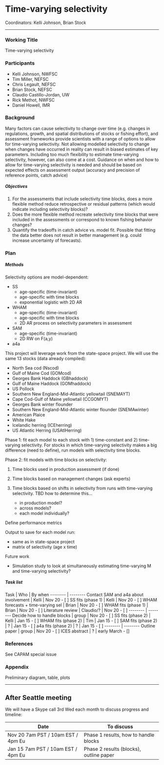 # Time-varying selectivity

Coordinators: Kelli Johnson, Brian Stock

***

### Working Title

Time-varying selectivity

### Participants

  * Kelli Johnson, NWFSC
  * Tim Miller, NEFSC
  * Chris Legault, NEFSC
  * Brian Stock, NEFSC
  * Claudio Castillo-Jordan, UW
  * Rick Methot, NWFSC
  * Daniel Howell, IMR

### Background

Many factors can cause selectivity to change over time (e.g. changes in regulations, growth, and spatial distributions of stocks or fishing effort), and assessment frameworks provide scientists with a range of options to allow for time-varying selectivity. Not allowing modelled selectivity to change when changes have occurred in reality can result in biased estimates of key parameters. Including too much flexibility to estimate time-varying selectivity, however, can also come at a cost. Guidance on when and how to allow for time-varying selectivity is needed and should be based on expected effects on assessment output (accuracy and precision of reference points, catch advice)

##### Objectives

  1. For the assessments that include selectivity time blocks, does a more flexible method reduce retrospective or residual patterns (which would indicate including selectivity blocks)?
  2. Does the more flexible method recreate selectivity time blocks that were included in the assessments or correspond to known fishing behavior changes?
  3. Quantify the tradeoffs in catch advice vs. model fit. Possible that fitting the data better does not result in better management (e.g. could increase uncertainty of forecasts).

### Plan

##### Methods

Selectivity options are model-dependent:

  * SS
    * age-specific (time-invariant)
    * age-specific with time blocks
    * exponential logistic with 2D AR
  * WHAM
    * age-specific (time-invariant)
    * age-specific with time blocks
    * 2D AR process on selectivity parameters in assessment
  * SAM
    * age-specific (time-invariant)
    * 2D RW on F(a,y)
  * a4a

This project will leverage work from the state-space project. We will use the same 13 stocks (data already compiled):

  * North Sea cod (Nscod)
  * Gulf of Maine Cod (GOMcod)
  * Georges Bank Haddock (GBhaddock)
  * Gulf of Maine Haddock (GOMhaddock)
  * US Pollock
  * Southern New England-Mid-Atlantic yellowtail (SNEMAYT)
  * Cape Cod-Gulf of Maine yellowtail (CCGOMYT)
  * Georges Bank winter flounder
  * Southern New England-Mid-Atlantic winter flounder (SNEMAwinter)
  * American Plaice
  * White Hake
  * Icelandic herring (ICEherring)
  * US Atlantic Herring (USAtlHerring)

Phase 1: fit each model to each stock with 1) time-constant and 2) time-varying selectivity. For stocks in which time-varying selectivity makes a big difference (need to define), run models with selectivity time blocks.

Phase 2: fit models with time blocks on selectivity:

1. Time blocks used in production assessment (if done)
2. Time blocks based on management changes (ask experts)
3. Time blocks based on shifts in selectivity from runs with time-varying selectivity. TBD how to determine this...

    * in production model?
    * across models?
    * each model individually?

Define performance metrics

Output to save for each model run:

  * same as in state-space project
  * matrix of selectivity (age x time)

Future work

* Simulation study to look at simultaneously estimating time-varying M and time-varying selectivity?

##### Task list

Task | Who | By when
-------- | --------
Contact SAM and a4a about involvement | Kelli | Nov 20 - [ ]
SS fits (phase 1) | Kelli | Nov 20 - [ ]
WHAM forecasts + time-varying sel | Brian | Nov 20 - [ ]
WHAM fits (phase 1) | Brian  | Nov 20 - [ ]
Literature review | Claudio/?  | Nov 20 - [ ]
-------- | --------
Decide how to handle blocks | group | Nov 20 - [ ]
SS fits (phase 2) | Kelli | Jan 15 - [ ]
WHAM fits (phase 2) | Tim | Jan 15 - [ ]
SAM fits (phase 2) | ? | Jan 15 - [ ]
a4a fits (phase 2) | ? | Jan 15 - [ ]
-------- | --------
Outline paper | group | Nov 20 - [ ]
ICES abstract | ? | early March - []

### References

See CAPAM special issue

### Appendix

Preliminary diagram, table, plots

***

## After Seattle meeting

We will have a Skype call 3rd Wed each month to discuss progress and timeline:

Date | To discuss
-------- | --------
Nov 20 7am PST / 10am EST / 4pm Eu | Phase 1 results, how to handle blocks
Jan 15 7am PST / 10am EST / 4pm Eu | Phase 2 results (blocks), outline paper

